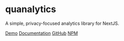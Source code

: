 # quanalytics

A simple, privacy-focused analytics library for NextJS.

[Demo](https://quanalytics.co)
[Documentation](https://quanalytics.co/docs)
[GitHub](https://github.com/dancrtis/quanalytics)
[NPM](https://www.npmjs.com/package/quanalytics)

